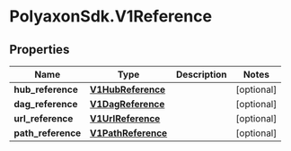 # PolyaxonSdk.V1Reference

## Properties

Name | Type | Description | Notes
------------ | ------------- | ------------- | -------------
**hub_reference** | [**V1HubReference**](V1HubReference.md) |  | [optional] 
**dag_reference** | [**V1DagReference**](V1DagReference.md) |  | [optional] 
**url_reference** | [**V1UrlReference**](V1UrlReference.md) |  | [optional] 
**path_reference** | [**V1PathReference**](V1PathReference.md) |  | [optional] 


